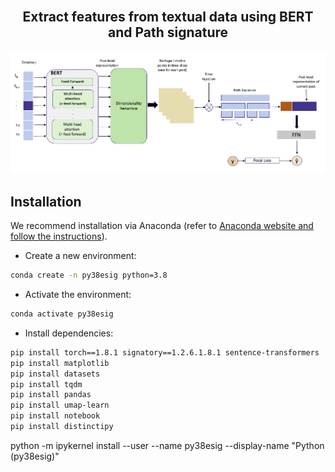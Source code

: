 <div align="center">
    <br>
    <p align="center">
    <h2>Extract features from textual data using BERT and Path signature</h2>
    </p>
</div>


<p align="center">
<img src="./figs/architecture_figure.png" alt="Model architecture">
</p>

## Installation

We recommend installation via Anaconda (refer to [Anaconda website and follow the instructions](https://docs.anaconda.com/anaconda/install/)).

* Create a new environment:

```bash
conda create -n py38esig python=3.8
```

* Activate the environment:

```bash
conda activate py38esig 
```

* Install dependencies:

```bash
pip install torch==1.8.1 signatory==1.2.6.1.8.1 sentence-transformers
pip install matplotlib
pip install datasets
pip install tqdm
pip install pandas
pip install umap-learn
pip install notebook
pip install distinctipy
```

python -m ipykernel install --user --name py38esig --display-name "Python (py38esig)"
